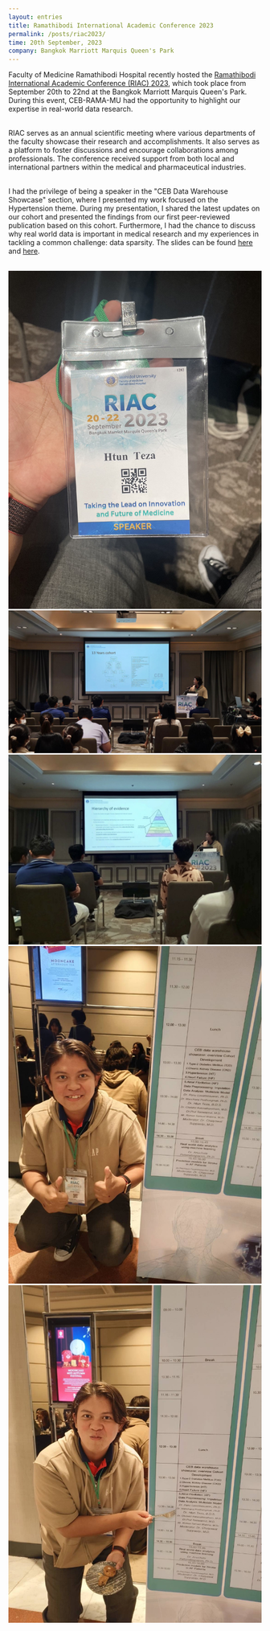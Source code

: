 ```yaml
---
layout: entries
title: Ramathibodi International Academic Conference 2023
permalink: /posts/riac2023/
time: 20th September, 2023
company: Bangkok Marriott Marquis Queen's Park
---
```


Faculty of Medicine Ramathibodi Hospital recently hosted the [Ramathibodi International Academic Conference (RIAC) 2023](https://riac.onvirtual-meeting.com/home.php), which took place from September 20th to 22nd at the Bangkok Marriott Marquis Queen's Park. During this event, CEB-RAMA-MU had the opportunity to highlight our expertise in real-world data research. <span />
<br/><br/>

RIAC serves as an annual scientific meeting where various departments of the faculty showcase their research and accomplishments. It also serves as a platform to foster discussions and encourage collaborations among professionals. The conference received support from both local and international partners within the medical and pharmaceutical industries.
<br/><br/>

I had the privilege of being a speaker in the "CEB Data Warehouse Showcase" section, where I presented my work focused on the Hypertension theme. During my presentation, I shared the latest updates on our cohort and presented the findings from our first peer-reviewed publication based on this cohort. Furthermore, I had the chance to discuss why real world data is important in medical research and my experiences in tackling a common challenge: data sparsity. The slides can be found [here](/assets/docs/RIAC2023/RIAC2023_hypertension.pdf) and [here](/assets/docs/RIAC2023/RIAC2023_imputation.pdf).
<br/><br/>

<div id="gallery">
	<img src="/assets/photos/RIAC2023-1.jpg" title="my speaker badge" alt="my speaker badge"/>
	<img class="landscape" src="/assets/photos/RIAC2023-5.jpg" title="in session: Hypertension" alt="in session: Hypertension"/>
	<img class="landscape" src="/assets/photos/RIAC2023-2.jpg" title="in session: Real World Data" alt="in session: Real World Data"/>
	<img src="/assets/photos/RIAC2023-3.jpg" title="with the itinerary" alt="with the itinerary"/>
	<img src="/assets/photos/RIAC2023-4.jpg" title="with the itinerary and the cookies" alt="with the itinerary and the cookies"/>
</div>

